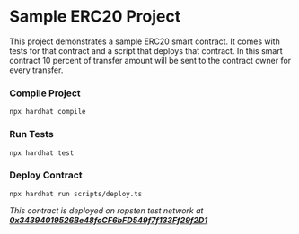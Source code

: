 # Sample ERC20 Project

This project demonstrates a sample ERC20 smart contract. It comes with tests for that contract and a script that deploys that contract.
In this smart contract 10 percent of transfer amount will be sent to the contract  owner for every transfer.

### Compile Project  
```shell
npx hardhat compile
```  

### Run Tests  
```shell
npx hardhat test
```

### Deploy Contract  
```shell
npx hardhat run scripts/deploy.ts
```  

_This contract is deployed on ropsten test network at **[0x34394019526Be48fcCF6bFD549f7f133Ff29f2D1](https://ropsten.etherscan.io/address/0x34394019526Be48fcCF6bFD549f7f133Ff29f2D1)**_
  


